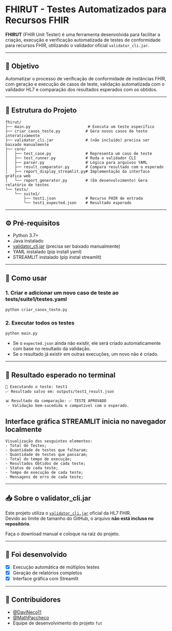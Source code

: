 
# FHIRUT - Testes Automatizados para Recursos FHIR

**FHIRUT** (FHIR Unit Tester) é uma ferramenta desenvolvida para facilitar a criação, execução e verificação automatizada de testes de conformidade para recursos FHIR, utilizando o validador oficial `validator_cli.jar`.

---

## 🎯 Objetivo

Automatizar o processo de verificação de conformidade de instâncias FHIR, com geração e execução de casos de teste, validação automatizada com o validador HL7 e comparação dos resultados esperados com os obtidos.

---

## 📂 Estrutura do Projeto

```
fhirut/
├── main.py                         # Executa um teste específico
├── criar_casos_teste.py           # Gera novos casos de teste interativamente
├── validator_cli.jar              # (não incluído) precisa ser baixado manualmente
├── core/
│   ├── test_case.py               # Representa um caso de teste
│   ├── test_runner.py             # Roda o validador CLI
│   ├── parser.py                  # Lógica para arquivos YAML
│   ├── result_comparator.py       # Compara resultado com o esperado
│   ├── report_display_streamlit.py# Implementação da interface gráfica web
│   └── report_generator.py        # (Em desenvolvimento) Gera relatório de testes
└── tests/
    └── suite1/
        ├── test1.json             # Recurso FHIR de entrada
        └── test1_expected.json    # Resultado esperado
```

---

## ⚙️ Pré-requisitos

- Python 3.7+
- Java instalado
- [validator_cli.jar](https://github.com/hapifhir/org.hl7.fhir.core/releases) (precisa ser baixado manualmente)
- YAML instalado (pip install yaml)
- STREAMLIT instalado (pip instal streamlit)
  
---

## 🚀 Como usar

### 1. Criar e adicionar um novo caso de teste ao tests/suite1/testes.yaml

```bash
python criar_casos_teste.py
```

### 2. Executar todos os testes

```bash
python main.py
```

- Se o `expected.json` ainda não existir, ele será criado automaticamente com base no resultado da validação.
- Se o resultado já existir em outras execuções, um novo não é criado.

---

## 🧪 Resultado esperado no terminal

```bash
🚀 Executando o teste: test1
✅ Resultado salvo em: outputs/test1_result.json

📊 Resultado da comparação: ✅ TESTE APROVADO
 - Validação bem-sucedida e compatível com o esperado.
```

## Interface gráfica STREAMLIT inicia no navegador localmente

```
Visualização dos sesguintes elementos:
- Total de Testes;
- Quantidade de testes que falharam;
- Quantidade de testes que passaram;
- Total do tempo de execução;
- Resultados Obtidos de cada teste;
- Status de cada teste;
- Tempo de execução de cada teste;
- Mensagens de erro de cada teste;

```
---

## 📥 Sobre o validator_cli.jar

Este projeto utiliza o [`validator_cli.jar`](https://github.com/hapifhir/org.hl7.fhir.core/releases) oficial da HL7 FHIR.  
Devido ao limite de tamanho do GitHub, o arquivo **não está incluso no repositório**.

Faça o download manual e coloque na raiz do projeto.

---

## 📌 Foi desenvolvido

- [X] Execução automática de múltiplos testes
- [X] Geração de relatórios completos
- [X] Interface gráfica com Streamlit

---

## 👥 Contribuidores

- [@DaviNeco11](https://github.com/DaviNeco11)
- [@MathPaccheco](https://github.com/MathPaccheco)
- Equipe de desenvolvimento do projeto `fut`
